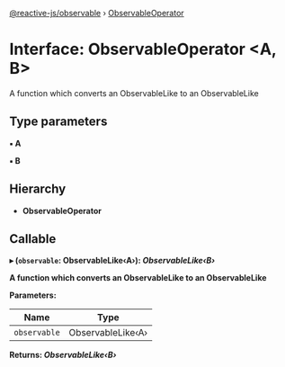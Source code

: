 [@reactive-js/observable](../README.md) › [ObservableOperator](observableoperator.md)

# Interface: ObservableOperator <**A, B**>

A function which converts an ObservableLike<A> to an ObservableLike<B>

## Type parameters

▪ **A**

▪ **B**

## Hierarchy

* **ObservableOperator**

## Callable

▸ (`observable`: ObservableLike‹A›): *ObservableLike‹B›*

A function which converts an ObservableLike<A> to an ObservableLike<B>

**Parameters:**

Name | Type |
------ | ------ |
`observable` | ObservableLike‹A› |

**Returns:** *ObservableLike‹B›*
